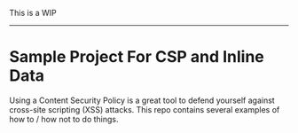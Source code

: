 This is a WIP

---

# Sample Project For CSP and Inline Data

Using a Content Security Policy is a great tool to defend yourself against
cross-site scripting (XSS) attacks. This repo contains several examples of how
to / how not to do things.
